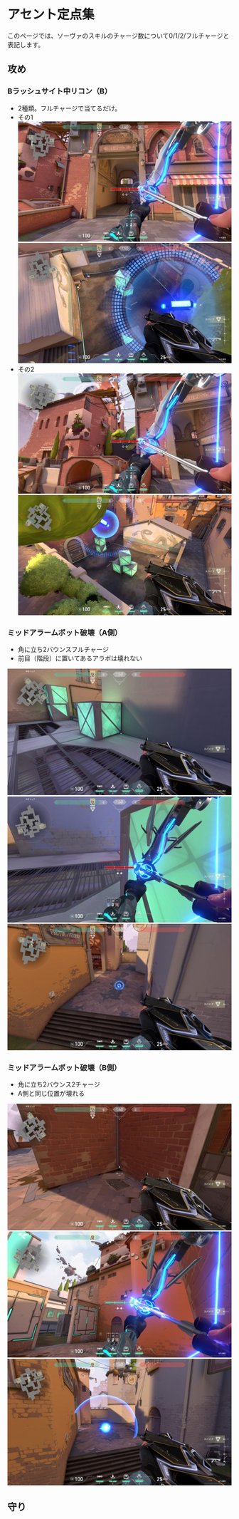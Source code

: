 # アセント定点集
このページでは、ソーヴァのスキルのチャージ数について0/1/2/フルチャージと表記します。
## 攻め
### Bラッシュサイト中リコン（B）
- 2種類。フルチャージで当てるだけ。
- その1
![Screenshot](img/Recon/BW1.jpeg)
![Screenshot](img/Recon/BW1R2.jpeg)
- その2
![Screenshot](img/Recon/BW2.jpeg)
![Screenshot](img/Recon/BW2R.jpeg)
### ミッドアラームボット破壊（A側）
- 角に立ち2バウンスフルチャージ
- 前目（階段）に置いてあるアラボは壊れない

![Screenshot](img/Darts/atk_mid_fromA_P.jpeg)
![Screenshot](img/Darts/atk_mid_fromA.jpeg)
![Screenshot](img/Darts/atk_mid_fromA_R.jpeg)
### ミッドアラームボット破壊（B側）
- 角に立ち2バウンス2チャージ
- A側と同じ位置が壊れる

![Screenshot](img/Darts/atk_mid_fromB_P.jpeg)
![Screenshot](img/Darts/atk_mid_fromB.jpeg)
![Screenshot](img/Darts/atk_mid_fromB_R.jpeg)
## 守り